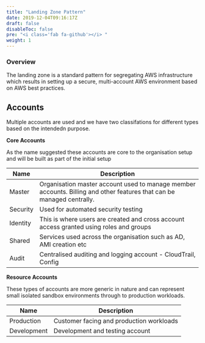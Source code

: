 ```yaml
---
title: "Landing Zone Pattern"
date: 2019-12-04T09:16:17Z
draft: false
disableToc: false
pre: "<i class='fab fa-github'></i> "
weight: 1
---
```


### Overview

The landing zone is a standard pattern for segregating AWS infrastructure which results in setting up a secure, multi-account AWS environment based on AWS best practices.

## Accounts
Multiple accounts are used and we have two classifations for different types based on the intendedn purpose.


**Core Accounts**

As the name suggested these accounts are core to the organisation setup and will be built as part of the initial setup

| Name | Description |
|--|--|
| Master | Organisation master account used to manage member accounts.   Billing and other features that can be managed centrally. |
| Security | Used for automated security testing |
| Identity | This is where users are created and cross account access granted using roles and groups |
| Shared | Services used across the organisation such as AD, AMI creation etc |
| Audit | Centralised auditing and logging account - CloudTrail, Config |

**Resource Accounts**

These types of accounts are more generic in nature and can represent small isolated sandbox environments through to production workloads.

| Name | Description |
|--|--|
| Production | Customer facing and production workloads |
| Development | Development and testing account |
